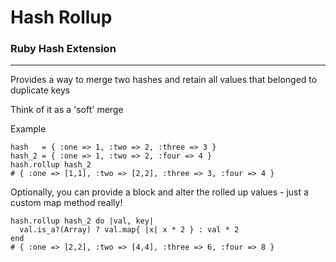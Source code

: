 # Hash Rollup

### Ruby Hash Extension
-----------------------

Provides a way to merge two hashes and retain all values that belonged to duplicate keys

Think of it as a 'soft' merge

Example

    hash   = { :one => 1, :two => 2, :three => 3 }
    hash_2 = { :one => 1, :two => 2, :four => 4 }
    hash.rollup hash_2
    # { :one => [1,1], :two => [2,2], :three => 3, :four => 4 }

Optionally, you can provide a block and alter the rolled up values - just a custom map method really!

    hash.rollup hash_2 do |val, key|
      val.is_a?(Array) ? val.map{ |x| x * 2 } : val * 2
    end
    # { :one => [2,2], :two => [4,4], :three => 6, :four => 8 }
